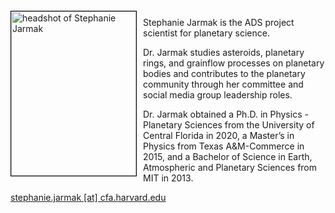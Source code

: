 
<img src="{{ site.baseurl }}/about/team/img/sjarmak.png" height="263" width="200" alt="headshot of Stephanie Jarmak" style="float: left; margin: 4px 10px 0px 0px; border: 1px solid #000000;">

Stephanie Jarmak is the ADS project scientist for planetary science. 

Dr. Jarmak studies asteroids, planetary rings, and grainflow processes on planetary bodies and contributes to the planetary community through her committee and social media group leadership roles. 

Dr. Jarmak obtained a Ph.D. in Physics - Planetary Sciences from the University of Central Florida in 2020, a Master’s in Physics from Texas A&M-Commerce in 2015, and a Bachelor of Science in Earth, Atmospheric and Planetary Sciences from MIT in 2013. 

[stephanie.jarmak [at] cfa.harvard.edu](mailto:stephanie.jarmak@cfa.harvard.edu)
